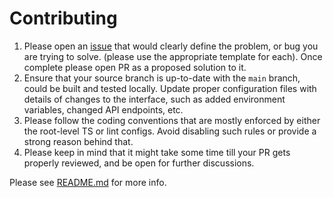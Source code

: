 # Contributing

1. Please open an [issue](https://github.com/input-output-hk/lace/issues) that would clearly define the problem, or bug you are trying to solve.
   (please use the appropriate template for each). Once complete please open PR as a proposed solution to it.
2. Ensure that your source branch is up-to-date with the `main` branch, could be built and tested locally.
   Update proper configuration files with details of changes to the interface, such as added environment variables, changed API endpoints, etc.
3. Please follow the coding conventions that are mostly enforced by either the root-level TS or lint configs.
   Avoid disabling such rules or provide a strong reason behind that.
4. Please keep in mind that it might take some time till your PR gets properly reviewed,
   and be open for further discussions.

Please see [README.md](https://github.com/input-output-hk/lace#readme) for more info.

